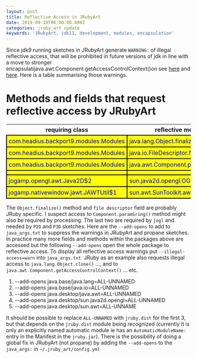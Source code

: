 ```yaml
---
layout: post
title: Reflective Access in JRubyArt
date: 2019-09-10T06:00:00.000Z
categories: jruby_art update
keywords: 'JRubyArt, jdk11, development, modules, encapsulation'
---
```

Since jdk9 running sketches in JRubyArt generate `WARNING:` of illegal reflective access, that will be prohibited in future versions of jdk in line with a move to stronger encapsulatijava.awt.Component.getAccessControlContext()on see [here][260] and [here][261]. Here is a table summarising those warnings.

# Methods and fields that request reflective access by JRubyArt

<style type="text/css">
td {
      color: blue;
      background-color: yellow;
      padding: 5px;
      border: 2px solid black;
}
 </style>

requiring class                       | reflective method / field
------------------------------------- | ----------------------------------------
com.headius.backport9.modules.Modules | java.lang.Object.finalize()
com.headius.backport9.modules.Modules | java.io.FileDescriptor.fd
com.headius.backport9.modules.Modules | java.awt.Component.paramString()
                                      |
jogamp.opengl.awt.Java2D$2            | sun.java2d.opengl.OGLUtilities.UNDEFINED
jogamp.nativewindow.jawt.JAWTUtil$1   | sun.awt.SunToolkit.awtLock()

The `Object.finalize()` method and `file descriptor` field are probably JRuby specific. I suspect access to `Component.paramSring()` method might also be required by processing. The last two are required by `jogl` and needed by `P2D` and `P3D` sketches. Here are the `--add-opens` to add to `java_args.txt` to suppress the warnings in JRubyArt and propane sketches. In practice many more fields and methods within the packages above are accessed but the following `--add-opens` open the whole package to reflective access. To display all reflective access warnings put `--illegal-access=warn` into `java_args.txt`. JRuby as an example also requests illegal access to `java.lang.Object.clone()` ..., and to `java.awt.Component.getAccessControlContext()` ... etc.

1. --add-opens java.base/java.lang=ALL-UNNAMED
2. --add-opens java.base/java.io=ALL-UNNAMED
3. --add-opens java.desktop/java.awt=ALL-UNNAMED
4. --add-opens java.desktop/sun.java2d.opengl=ALL-UNNAMED
5. --add-opens java.desktop/sun.awt=ALL-UNNAME

It should be possible to replace `ALL-UNNAMED` with `jruby.dist` for the first 3, but that depends on the `jruby.dist` module being recognized (currently it is only an explicitly named automatic module ie has an `AutomaticModuleName:` entry in the Manifest in the `jruby.jar`). There is the possibility of doing a global fix in JRubyArt (not propane) by adding the `--add-opens` to the `java_args:` in `~/.jruby_art/config.yml`

[260]: http://openjdk.java.net/jeps/260
[261]: http://openjdk.java.net/jeps/261
